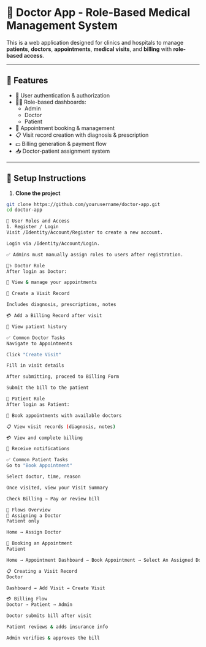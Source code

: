 # 🏥 Doctor App - Role-Based Medical Management System

This is a web application designed for clinics and hospitals to manage **patients**, **doctors**, **appointments**, **medical visits**, and **billing** with **role-based access**.

---

## 🚀 Features

- 🔐 User authentication & authorization
- 🧑‍⚕️ Role-based dashboards:
  - Admin
  - Doctor
  - Patient
- 📅 Appointment booking & management
- 📋 Visit record creation with diagnosis & prescription
- 💵 Billing generation & payment flow
- 📥 Doctor-patient assignment system

---

## 🔧 Setup Instructions

1. **Clone the project**

```bash
git clone https://github.com/yourusername/doctor-app.git
cd doctor-app

👤 User Roles and Access
1. Register / Login
Visit /Identity/Account/Register to create a new account.

Login via /Identity/Account/Login.

✅ Admins must manually assign roles to users after registration.

🧑‍⚕️ Doctor Role
After login as Doctor:

📅 View & manage your appointments

🧾 Create a Visit Record

Includes diagnosis, prescriptions, notes

💳 Add a Billing Record after visit

👀 View patient history

✅ Common Doctor Tasks
Navigate to Appointments

Click "Create Visit"

Fill in visit details

After submitting, proceed to Billing Form

Submit the bill to the patient

🧑 Patient Role
After login as Patient:

📆 Book appointments with available doctors

📋 View visit records (diagnosis, notes)

💳 View and complete billing

📩 Receive notifications

✅ Common Patient Tasks
Go to "Book Appointment"

Select doctor, time, reason

Once visited, view your Visit Summary

Check Billing → Pay or review bill

💬 Flows Overview
🔄 Assigning a Doctor
Patient only

Home → Assign Doctor

📅 Booking an Appointment
Patient

Home → Appointment Dashboard → Book Appointment → Select An Assigned Doctor & Time

📋 Creating a Visit Record
Doctor

Dashboard → Add Visit → Create Visit

💳 Billing Flow
Doctor → Patient → Admin

Doctor submits bill after visit

Patient reviews & adds insurance info

Admin verifies & approves the bill
